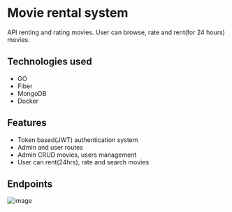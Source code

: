 # Movie rental system

API renting and rating movies. User can browse, rate and rent(for 24 hours) movies.

## Technologies used

- GO
- Fiber
- MongoDB
- Docker

## Features

- Token based(JWT) authentication system
- Admin and user routes
- Admin CRUD movies, users management
- User can rent(24hrs), rate and search movies

## Endpoints
![image](https://github.com/tomekzakrzewski/go-movierental/assets/73447026/b58cf76a-b92e-4060-ae8c-3e4ed85bfd11)
